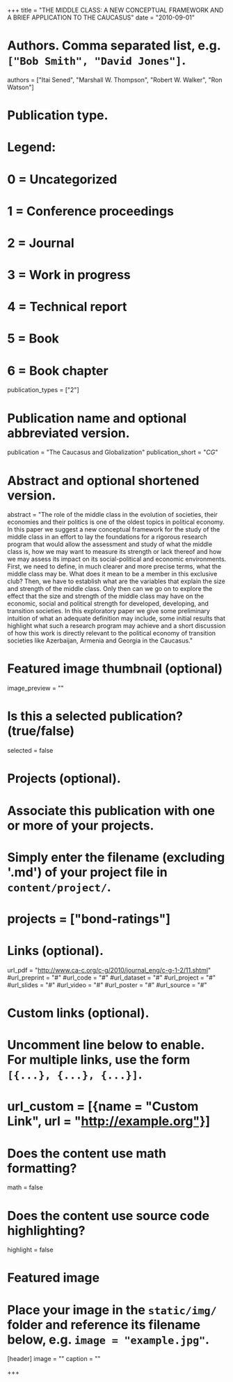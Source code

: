 +++
title = "THE MIDDLE CLASS: A NEW CONCEPTUAL FRAMEWORK AND A BRIEF APPLICATION TO THE CAUCASUS"
date = "2010-09-01"

# Authors. Comma separated list, e.g. `["Bob Smith", "David Jones"]`.
authors = ["Itai Sened", "Marshall W. Thompson", "Robert W. Walker", "Ron Watson"]

# Publication type.
# Legend:
# 0 = Uncategorized
# 1 = Conference proceedings
# 2 = Journal
# 3 = Work in progress
# 4 = Technical report
# 5 = Book
# 6 = Book chapter
publication_types = ["2"]

# Publication name and optional abbreviated version.
publication = "The Caucasus and Globalization"
publication_short = "*CG*"

# Abstract and optional shortened version.
abstract = "The role of the middle class in the evolution of societies, their economies and their politics is one of the oldest topics in political economy. In this paper we suggest a new conceptual framework for the study of the middle class in an effort to lay the foundations for a rigorous research program that would allow the assessment and study of what the middle class is, how we may want to measure its strength or lack thereof and how we may assess its impact on its social-political and economic environments. First, we need to define, in much clearer and more precise terms, what the middle class may be. What does it mean to be a member in this exclusive club? Then, we have to establish what are the variables that explain the size and strength of the middle class. Only then can we go on to explore the effect that the size and strength of the middle class may have on the economic, social and political strength for developed, developing, and transition societies. In this exploratory paper we give some preliminary intuition of what an adequate definition may include, some initial results that highlight what such a research program may achieve and a short discussion of how this work is directly relevant to the political economy of transition societies like Azerbaijan, Armenia and Georgia in the Caucasus."

# Featured image thumbnail (optional)
image_preview = ""

# Is this a selected publication? (true/false)
selected = false

# Projects (optional).
#   Associate this publication with one or more of your projects.
#   Simply enter the filename (excluding '.md') of your project file in `content/project/`.
# projects = ["bond-ratings"]

# Links (optional).
url_pdf = "http://www.ca-c.org/c-g/2010/journal_eng/c-g-1-2/11.shtml"
#url_preprint = "#"
#url_code = "#"
#url_dataset = "#"
#url_project = "#"
#url_slides = "#"
#url_video = "#"
#url_poster = "#"
#url_source = "#"

# Custom links (optional).
#   Uncomment line below to enable. For multiple links, use the form `[{...}, {...}, {...}]`.
# url_custom = [{name = "Custom Link", url = "http://example.org"}]

# Does the content use math formatting?
math = false

# Does the content use source code highlighting?
highlight = false

# Featured image
# Place your image in the `static/img/` folder and reference its filename below, e.g. `image = "example.jpg"`.
[header]
image = ""
caption = ""

+++
